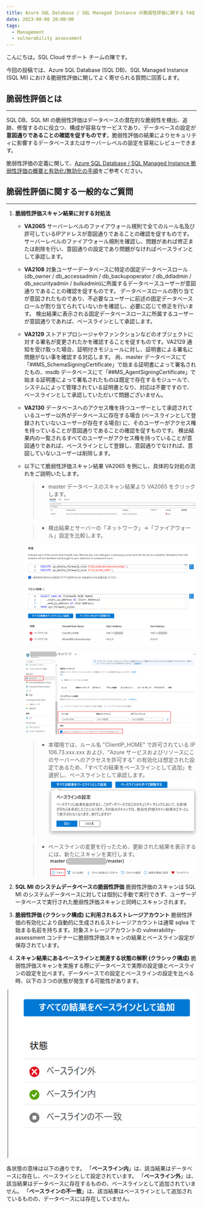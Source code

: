 ```yaml
---
title: Azure SQL Database / SQL Managed Instance の脆弱性評価に関する FAQ
date: 2023-08-08 20:00:00
tags:
  - Management
  - vulnerability assessment
---
```


こんにちは。SQL Cloud サポート チームの陳です。

今回の投稿では、Azure SQL Database (SQL DB)、SQL Managed Instance (SQL MI) における脆弱性評価に関してよく寄せられる質問に回答します。

<!-- more -->

## 脆弱性評価とは
---

SQL DB、SQL MI の脆弱性評価はデータベースの潜在的な脆弱性を検出、追跡、修復するのに役立つ、構成が容易なサービスであり、データベースの設定が**意図通りであることの確認を促すものです**。脆弱性評価の結果によりセキュリティに影響するデータベースまたはサーバーレベルの設定を容易にレビューできます。 

脆弱性評価の定義に関して、[Azure SQL Database / SQL Managed Instance 脆弱性評価の概要と有効化/無効化の手順](vulnerabilityAssessment.md)をご参考ください。


## 脆弱性評価に関する一般的なご質問
---

1. **脆弱性評価スキャン結果に対する対処法** 

    - **VA2065**
    サーバーレベルのファイアウォール規則で全てのルール名及び許可しているIPアドレスが意図通りであることの確認を促すものです。
    サーバーレベルのファイアウォール規則を確認し、問題があれば修正または削除を行い、意図通りの設定であり問題がなければベースラインとして承認します。

    - **VA2108**
    対象ユーザーデータベースに特定の固定データベースロール(db_owner / db_accessadmin / db_backupoperator / db_ddladmin / db_securityadmin / bulkadmin)に所属するデータベースユーザーが意図通りであることの確認を促すものです。
    データベースロールの割り当てが意図されたものであり、不必要なユーザーに前述の固定データベースロールが割り当てられていないかを確認し、必要に応じて修正を行います。
    検出結果に表示される固定データベースロースに所属するユーザーが意図通りであれば、ベースラインとして承認します。

    - **VA2129**
    ストアドプロシージャやファンクションなどのオブジェクトに対する署名が変更されたかを確認することを促すものです。VA2129 通知を受け取った場合、証明付きモジュールに対し、証明書による署名に問題がない事を確認する対応します。
    尚、master データベースにて「##MS_SchemaSigningCertificate」で始まる証明書によって署名されたもの、msdb データベースにて「##MS_AgentSigningCertificate」で始まる証明書によって署名されたものは既定で存在するモジュールで、システムによって管理されている証明書となり、対応は不要ですので、ベースラインとして承認していただいて問題ございません。

    - **VA2130**
    データベースへのアクセス権を持つユーザーとして承認されているユーザー以外がデータベースに存在する場合 (ベースラインとして登録されていないユーザーが存在する場合) に、そのユーザーがアクセス権を持っていることが意図通りであることの確認を促すものです。
    検出結果内の一覧されるすべてのユーザーがアクセス権を持っていることが意図通りであれば、ベースラインとして登録し、意図通りでなければ、意図していないユーザーは削除します。

    - 以下にて脆弱性評価スキャン結果 VA2065 を例にし、具体的な対処の流れをご説明いたします。
        > - master データベースのスキャン結果より VA2065 をクリックします。
        ![](./vulnerabilityAssessmentQA/VA2065-1.png)
        
        > - 検出結果とサーバーの「ネットワーク」→「ファイアウォール」設定を比較します。

        ![＜脆弱性評価スキャンの検出結果＞](./vulnerabilityAssessmentQA/VA2065-2.png)

        ![＜サーバーのファイアウォール設定＞](./vulnerabilityAssessmentQA/VA2065-3.png)
        

        > - 本環境では、ルール名 "ClientIP_HOME" で許可されている IP 106.73.xxx.xxx および、"Azure サービスおよびリソースにこのサーバーへのアクセスを許可する" の有効化は想定された設定であるため、「すべての結果をベースラインとして追加」を選択し、ベースラインとして承認します。
        ![](./vulnerabilityAssessmentQA/VA2065-4.png)
        
        > - ベースラインの変更を行ったため、更新された結果を表示するには、新たにスキャンを実行します。
        ![](./vulnerabilityAssessmentQA/VA2065-5.png)


2. **SQL MI のシステムデータベースの脆弱性評価**
脆弱性評価のスキャンは SQL MI のシステムデータベースに対しては個別に手動で実行できず、ユーザーデータベースで実行された脆弱性評価スキャンと同時にスキャンされます。

3. **脆弱性評価 (クラシック構成) に利用されるストレージアカウント**
脆弱性評価の有効化により自動的に生成されるストレージアカウントは通常 sqlva で始まる名前を持ちます。対象ストレージアカウントの vulnerability-assessment コンテナーに脆弱性評価スキャンの結果とベースライン設定が保存されています。

4. **スキャン結果にあるベースラインと関連する状態の解釈 (クラシック構成)**
脆弱性評価スキャンを実施する際にデータベースで実際の設定値とベースラインの設定を比べます。データベースでの設定とベースラインの設定を比べる時、以下の３つの状態が発生する可能性があります。

![](./vulnerabilityAssessmentQA/vabaseline.png)

各状態の意味は以下の通りです。
「**ベースライン内**」は、該当結果はデータベースに存在し、ベースラインとして設定されています。
「**ベースライン外**」は、該当結果はデータベースに存在するものの、ベースラインとして追加されていません。
「**ベースラインの不一致**」は、該当結果はベースラインとして追加されているものの、データベースには存在していません。
